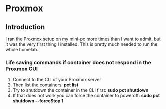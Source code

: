 # Proxmox

## Introduction
I ran the Proxmox setup on my mini-pc more times than I want to admit, but it was the very first thing I installed.
This is pretty much needed to run the whole homelab.

### Life saving commands if container does not respond in the Proxmox GUI
1. Connect to the CLI of your Proxmox server
2. Then list the containers: **pct list**
3. Try to shutdown the container in the CLI first: **sudo pct shutdown <CONTAINER-ID>**
4. If that does not work you can force the container to poweroff: **sudo pct shutdown <CONTAINER-ID> --forceStop 1**